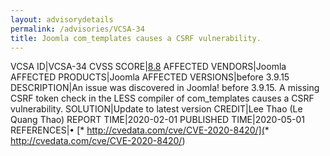 ```yaml
---
layout: advisorydetails
permalink: /advisories/VCSA-34
title: Joomla com_templates causes a CSRF vulnerability.
---
```

VCSA ID|VCSA-34
CVSS SCORE|[8.8](https://nvd.nist.gov/vuln-metrics/cvss/v3-calculator?calculator&version=3.0&vector=(CVSS:3.1/AV:N/AC:L/PR:N/UI:R/S:U/C:H/I:H/A:H))
AFFECTED VENDORS|Joomla
AFFECTED PRODUCTS|Joomla
AFFECTED VERSIONS|before 3.9.15
DESCRIPTION|An issue was discovered in Joomla! before 3.9.15. A missing CSRF token check in the LESS compiler of com_templates causes a CSRF vulnerability.
SOLUTION|Update to latest version
CREDIT|Lee Thao (Le Quang Thao)
REPORT TIME|2020-02-01
PUBLISHED TIME|2020-05-01
REFERENCES|&#8226; [* http://cvedata.com/cve/CVE-2020-8420/](* http://cvedata.com/cve/CVE-2020-8420/)
